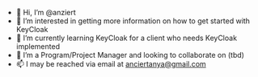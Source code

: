 - 👋 Hi, I’m @anziert
- 👀 I’m interested in getting more information on how to get started with KeyCloak
- 🌱 I’m currently learning KeyCloak for a client who needs KeyCloak implemented
- 💞️ I’m a Program/Project Manager and looking to collaborate on (tbd)
- 📫 I may be reached via email at anciertanya@gmail.com

<!---
anziert/anziert is a ✨ special ✨ repository because its `README.md` (this file) appears on your GitHub profile.
You can click the Preview link to take a look at your changes.
--->
